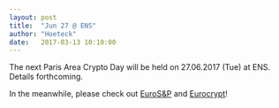 ```yaml
---
layout: post
title:  "Jun 27 @ ENS"
author: "Hoeteck"
date:   2017-03-13 10:10:00
---
```


The next Paris Area Crypto Day will be held on 27.06.2017 (Tue) at
ENS. Details forthcoming.

In the meanwhile, please check out [EuroS&P](https://www.ieee-security.org/TC/EuroSP2017/) and [Eurocrypt](https://eurocrypt2017.di.ens.fr)!

